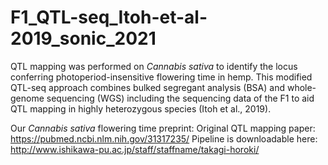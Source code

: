 # F1_QTL-seq_Itoh-et-al-2019_sonic_2021
QTL mapping was performed on _Cannabis sativa_ to identify the locus conferring photoperiod-insensitive flowering time in hemp. This modified QTL-seq approach combines bulked segregant analysis (BSA) and whole-genome sequencing (WGS) including the sequencing data of the F1 to aid QTL mapping in highly heterozygous species (Itoh et al., 2019).

Our _Cannabis sativa_ flowering time preprint: 
Original QTL mapping paper: https://pubmed.ncbi.nlm.nih.gov/31317235/ 
Pipeline is downloadable here: http://www.ishikawa-pu.ac.jp/staff/staffname/takagi-horoki/
